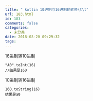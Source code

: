 ```yaml
---
title: " kotlin 10进制与16进制的转换\t\t"
url: 183.html
id: 183
comments: false
categories:
  - 未分类
date: 2018-08-20 09:29:32
tags:
---
```


16进制转10进制

    "A0".toInt(16)
    //结果是160
    

10进制转16进制

    160.toString(16)
    结果是a0